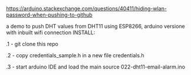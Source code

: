 https://arduino.stackexchange.com/questions/40411/hiding-wlan-password-when-pushing-to-github

a demo to push DHT values from DHT11 using ESP8266, arduino versione with inbuilt wifi connection
INSTALL:

.1 - git clone this repo

.2 - copy credentials_sample.h in a new file credentials.h

.3 - start arduino IDE and load the main source  022-dht11-email-alarm.ino

